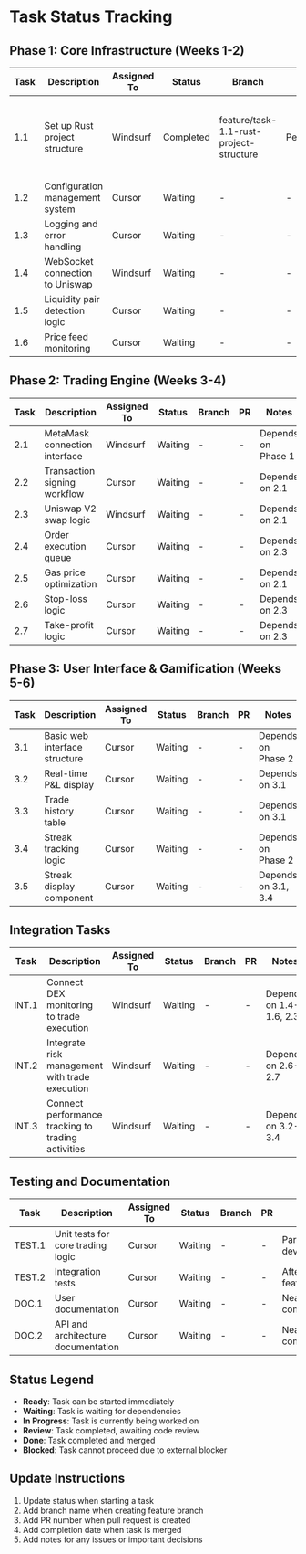 # Task Status Tracking

## Phase 1: Core Infrastructure (Weeks 1-2)

| Task | Description | Assigned To | Status | Branch | PR | Notes |
|------|-------------|-------------|--------|--------|----|----|
| 1.1 | Set up Rust project structure | Windsurf | Completed | feature/task-1.1-rust-project-structure | Pending | ✅ Module structure, error handling, utils created |
| 1.2 | Configuration management system | Cursor | Waiting | - | - | Depends on 1.1 |
| 1.3 | Logging and error handling | Cursor | Waiting | - | - | Depends on 1.1 |
| 1.4 | WebSocket connection to Uniswap | Windsurf | Waiting | - | - | Depends on 1.1-1.3 |
| 1.5 | Liquidity pair detection logic | Cursor | Waiting | - | - | Depends on 1.4 |
| 1.6 | Price feed monitoring | Cursor | Waiting | - | - | Depends on 1.4 |

## Phase 2: Trading Engine (Weeks 3-4)

| Task | Description | Assigned To | Status | Branch | PR | Notes |
|------|-------------|-------------|--------|--------|----|----|
| 2.1 | MetaMask connection interface | Windsurf | Waiting | - | - | Depends on Phase 1 |
| 2.2 | Transaction signing workflow | Cursor | Waiting | - | - | Depends on 2.1 |
| 2.3 | Uniswap V2 swap logic | Windsurf | Waiting | - | - | Depends on 2.1 |
| 2.4 | Order execution queue | Cursor | Waiting | - | - | Depends on 2.3 |
| 2.5 | Gas price optimization | Cursor | Waiting | - | - | Depends on 2.1 |
| 2.6 | Stop-loss logic | Cursor | Waiting | - | - | Depends on 2.3 |
| 2.7 | Take-profit logic | Cursor | Waiting | - | - | Depends on 2.3 |

## Phase 3: User Interface & Gamification (Weeks 5-6)

| Task | Description | Assigned To | Status | Branch | PR | Notes |
|------|-------------|-------------|--------|--------|----|----|
| 3.1 | Basic web interface structure | Cursor | Waiting | - | - | Depends on Phase 2 |
| 3.2 | Real-time P&L display | Cursor | Waiting | - | - | Depends on 3.1 |
| 3.3 | Trade history table | Cursor | Waiting | - | - | Depends on 3.1 |
| 3.4 | Streak tracking logic | Cursor | Waiting | - | - | Depends on Phase 2 |
| 3.5 | Streak display component | Cursor | Waiting | - | - | Depends on 3.1, 3.4 |

## Integration Tasks

| Task | Description | Assigned To | Status | Branch | PR | Notes |
|------|-------------|-------------|--------|--------|----|----|
| INT.1 | Connect DEX monitoring to trade execution | Windsurf | Waiting | - | - | Depends on 1.4-1.6, 2.3 |
| INT.2 | Integrate risk management with trade execution | Windsurf | Waiting | - | - | Depends on 2.6-2.7 |
| INT.3 | Connect performance tracking to trading activities | Windsurf | Waiting | - | - | Depends on 3.2-3.4 |

## Testing and Documentation

| Task | Description | Assigned To | Status | Branch | PR | Notes |
|------|-------------|-------------|--------|--------|----|----|
| TEST.1 | Unit tests for core trading logic | Cursor | Waiting | - | - | Parallel with development |
| TEST.2 | Integration tests | Cursor | Waiting | - | - | After core features |
| DOC.1 | User documentation | Cursor | Waiting | - | - | Near completion |
| DOC.2 | API and architecture documentation | Cursor | Waiting | - | - | Near completion |

## Status Legend
- **Ready**: Task can be started immediately
- **Waiting**: Task is waiting for dependencies
- **In Progress**: Task is currently being worked on
- **Review**: Task completed, awaiting code review
- **Done**: Task completed and merged
- **Blocked**: Task cannot proceed due to external blocker

## Update Instructions
1. Update status when starting a task
2. Add branch name when creating feature branch
3. Add PR number when pull request is created
4. Add completion date when task is merged
5. Add notes for any issues or important decisions
